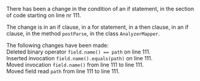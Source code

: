 There has been a change in the condition of an if statement, in the section of code starting on line nr 111.
  
The change is in an if clause, in a for statement, in a then clause, in an if clause, in the method ```postParse```, in the class ```AnalyzerMapper```.
  
The following changes have been made:  
Deleted binary operator ```field.name() == path``` on line 111.  
Inserted invocation ```field.name().equals(path)``` on line 111.  
Moved invocation ```field.name()``` from line 111 to line 111.  
Moved field read ```path``` from line 111 to line 111.  
